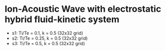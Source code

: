 # Ion-Acoustic Wave with electrostatic hybrid fluid-kinetic system

- s1: Ti/Te = 0.1, k = 0.5 (32x32 grid)
- s2: Ti/Te = 0.25, k = 0.5 (32x32 grid)
- s3: Ti/Te = 0.5, k = 0.5 (32x32 grid)	
